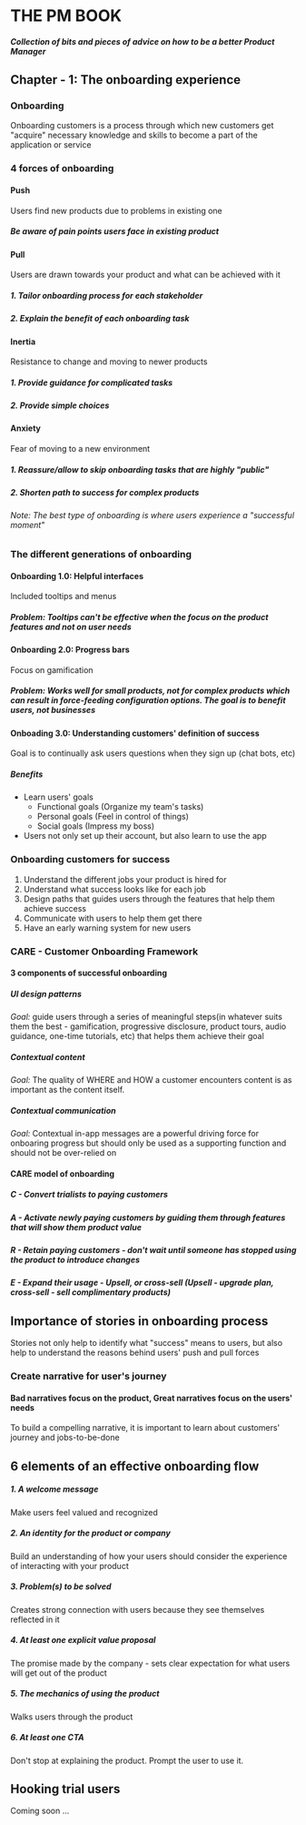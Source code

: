 # THE PM BOOK 

##### Collection of bits and pieces of advice on how to be a better Product Manager

## Chapter - 1: The onboarding experience 

### Onboarding
Onboarding customers is a process through which new customers get "acquire" necessary knowledge and skills to become a part of the application or service

### 4 forces of onboarding

#### Push 
Users find new products due to problems in existing one
##### Be aware of pain points users face in existing product

#### Pull
Users are drawn towards your product and what can be achieved with it 
##### 1. Tailor onboarding process for each stakeholder
##### 2. Explain the benefit of each onboarding task

#### Inertia 
Resistance to change and moving to newer products
##### 1. Provide guidance for complicated tasks
##### 2. Provide simple choices

#### Anxiety
Fear of moving to a new environment
##### 1. Reassure/allow to skip onboarding tasks that are highly "public"
##### 2. Shorten path to success for complex products

###### Note: The best type of onboarding is where users experience a _"successful moment"_

### The different generations of onboarding

#### Onboarding 1.0: Helpful interfaces
Included tooltips and menus 
##### Problem: Tooltips can't be effective when the focus on the product features and not on user needs

#### Onboarding 2.0: Progress bars
Focus on gamification
##### Problem: Works well for small products, not for complex products which can result in force-feeding configuration options. The goal is to benefit users, not businesses

#### Onboading 3.0: Understanding customers' definition of success
Goal is to continually ask users questions when they sign up (chat bots, etc)
##### Benefits
* Learn users' goals
    * Functional goals (Organize my team's tasks)
    * Personal goals (Feel in control of things)
    * Social goals (Impress my boss)
* Users not only set up their account, but also learn to use the app

### Onboarding customers for success

1. Understand the different jobs your product is hired for
2. Understand what success looks like for each job
3. Design paths that guides users through the features that help them achieve success
4. Communicate with users to help them get there
5. Have an early warning system for new users

### CARE - Customer Onboarding Framework

#### 3 components of successful onboarding

##### UI design patterns
*Goal:* guide users through a series of meaningful steps(in whatever suits them the best - gamification, progressive disclosure, product tours, audio guidance, one-time tutorials, etc) that helps them achieve their goal
##### Contextual content
*Goal:* The quality of WHERE and HOW a customer encounters content is as important as the content itself.
##### Contextual communication
*Goal:* Contextual in-app messages are a powerful driving force for onboaring progress but should only be used as a supporting function and should not be over-relied on

#### CARE model of onboarding

##### C - Convert trialists to paying customers
##### A - Activate newly paying customers by guiding them through features that will show them product value
##### R - Retain paying customers - don't wait until someone has stopped using the product to introduce changes
##### E - Expand their usage - Upsell, or cross-sell (Upsell - upgrade plan, cross-sell - sell complimentary products)


## Importance of stories in onboarding process
Stories not only help to identify what "success" means to users, but also help to understand the reasons behind users' push and pull forces

### Create narrative for user's journey

#### Bad narratives focus on the product, Great narratives focus on the users' needs

To build a compelling narrative, it is important to learn about customers' journey and jobs-to-be-done

## 6 elements of an effective onboarding flow

##### 1. A welcome message
Make users feel valued and recognized

##### 2. An identity for the product or company
Build an understanding of how your users should consider the experience of interacting with your product

##### 3. Problem(s) to be solved
Creates strong connection with users because they see themselves reflected in it

##### 4. At least one explicit value proposal
The promise made by the company - sets clear expectation for what users will get out of the product

##### 5. The mechanics of using the product
Walks users through the product

##### 6. At least one CTA
Don't stop at explaining the product. Prompt the user to use it.

## Hooking trial users

Coming soon ...